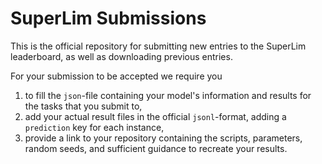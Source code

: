 # SuperLim Submissions

This is the official repository for submitting new entries to the SuperLim leaderboard, as well as downloading previous entries.

For your submission to be accepted we require you 

1) to fill the `json`-file containing your model's information and results for the tasks that you submit to, 
2) add your actual result files in the official `jsonl`-format, adding a `prediction` key for each instance,
3) provide a link to your repository containing the scripts, parameters, random seeds, and sufficient guidance to recreate your results.

